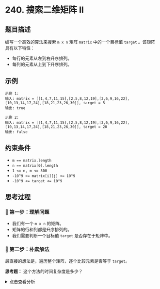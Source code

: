 # 240. 搜索二维矩阵 II

## 题目描述
编写一个高效的算法来搜索 `m x n` 矩阵 `matrix` 中的一个目标值 `target` 。该矩阵具有以下特性：

- 每行的元素从左到右升序排列。
- 每列的元素从上到下升序排列。

## 示例
```
示例 1:
输入: matrix = [[1,4,7,11,15],[2,5,8,12,19],[3,6,9,16,22],[10,13,14,17,24],[18,21,23,26,30]], target = 5
输出: true

示例 2:
输入: matrix = [[1,4,7,11,15],[2,5,8,12,19],[3,6,9,16,22],[10,13,14,17,24],[18,21,23,26,30]], target = 20
输出: false
```

## 约束条件
- `m == matrix.length`
- `n == matrix[0].length`
- `1 <= n, m <= 300`
- `-10^9 <= matrix[i][j] <= 10^9`
- `-10^9 <= target <= 10^9`

## 思考过程

### 🤔 第一步：理解问题
- 我们有一个 `m x n` 的矩阵。
- 矩阵的行和列都是升序排列的。
- 我们需要判断一个目标值 `target` 是否存在于矩阵中。

### 🤔 第二步：朴素解法
最直接的想法是，遍历整个矩阵，逐个比较元素是否等于 `target`。

**思考题：** 这个方法的时间复杂度是多少？

<details>
<summary>点击查看分析</summary>

- 遍历整个矩阵需要 O(m*n) 的时间。
- 对于 `m, n <= 300`，`m*n` 最大是 `9 * 10^4`，这个时间复杂度是可以接受的。
- 但是，题目要求“高效的算法”，这暗示我们可能存在比 O(m*n) 更优的解法。

</detaisl>

### 🤔 第三步：利用矩阵特性
矩阵的特性是：每行升序，每列升序。这非常重要！

**思考题：**
- 如果我们从左上角开始搜索，会遇到什么问题？
- 如果我们从左下角或右上角开始搜索，会有什么优势？

<details>
<summary>点击查看分析</summary>

- **从左上角 `(0,0)` 开始**：
  - 如果 `matrix[0][0] < target`，我们不知道是向右走（增大列）还是向下走（增大行），因为两个方向都可能找到 `target`。
  - 如果 `matrix[0][0] > target`，说明 `target` 不可能在矩阵中（因为所有元素都比它大），但这是不严谨的，因为 `target` 可能在其他位置。
  - 这种情况下，每次决策都有两个方向，效率不高。

- **从左下角 `(m-1, 0)` 或右上角 `(0, n-1)` 开始**：
  - 以**右上角 `(0, n-1)`** 为例：
    - 如果 `matrix[row][col] == target`，找到了，返回 `True`。
    - 如果 `matrix[row][col] < target`：说明当前行 `row` 的所有元素都比 `target` 小（因为行是升序的），所以 `target` 不可能在当前行。我们只能向下移动，`row++`。
    - 如果 `matrix[row][col] > target`：说明当前列 `col` 的所有元素都比 `target` 大（因为列是升序的），所以 `target` 不可能在当前列。我们只能向左移动，`col--`。
  - 这样，每次决策都只有一个方向，可以高效地排除一行或一列。

</detaisl>

### 🤔 第四步：算法步骤总结（从右上角开始）
1. 初始化 `row = 0`，`col = n - 1`。
2. 当 `row < m` 且 `col >= 0` 时，循环执行：
   a. 获取当前元素 `current_val = matrix[row][col]`。
   b. 如果 `current_val == target`，返回 `True`。
   c. 如果 `current_val < target`，说明当前行所有元素都比 `target` 小，向下移动：`row++`。
   d. 如果 `current_val > target`，说明当前列所有元素都比 `target` 大，向左移动：`col--`。
3. 如果循环结束仍未找到 `target`，返回 `False`。

**时间复杂度：** O(m + n) - 在最坏情况下，指针会从右上角移动到左下角，最多移动 `m + n` 步。
**空间复杂度：** O(1) - 只使用了常数个额外变量。

## 代码实现

### Python
```python
def searchMatrix(matrix: list[list[int]], target: int) -> bool:
    """
    从右上角（或左下角）开始搜索，利用矩阵的有序性高效查找目标值。
    """
    if not matrix or not matrix[0]:
        return False
    
    m, n = len(matrix), len(matrix[0])
    
    # 从右上角开始搜索
    row = 0
    col = n - 1
    
    while row < m and col >= 0:
        current_val = matrix[row][col]
        
        if current_val == target:
            return True
        elif current_val < target:
            # 当前值小于目标值，说明当前行不可能有目标值（因为行是升序的）
            # 只能向下移动一行
            row += 1
        else: # current_val > target
            # 当前值大于目标值，说明当前列不可能有目标值（因为列是升序的）
            # 只能向左移动一列
            col -= 1
            
    return False

```

## 关键点总结
1. **选择合适的起点**：从右上角（或左下角）开始搜索，可以保证每次决策都能排除一行或一列，从而实现高效查找。
2. **单向移动**：每次移动都只有一个方向，避免了二叉搜索中可能出现的两个分支。
3. **时间复杂度优化**：将 O(m*n) 的暴力解法优化到 O(m+n)，在大型矩阵中效率显著提升。
